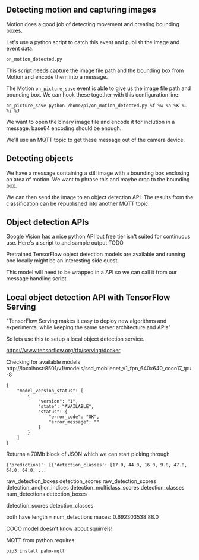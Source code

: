 ## Detecting motion and capturing images

Motion does a good job of detecting movement and creating bounding boxes.

Let's use a python script to catch this event and publish the image and event data.

`on_motion_detected.py`

This script needs capture the image file path and the bounding box from Motion 
and encode them into a message.

The Motion `on_picture_save` event is able to give us the image file path and bounding box.
We can hook these together with this configuration line:

`on_picture_save python /home/pi/on_motion_detected.py %f %w %h %K %L %i %J`

We want to open the binary image file and encode it for inclution in a message.
base64 encoding should be enough.

We'll use an MQTT topic to get these message out of the camera device.


## Detecting objects

We have a message containing a still image with a bounding box enclosing an area of motion.
We want to phrase this and maybe crop to the bounding box.

We can then send the image to an object detection API.
The results from the classification can be republished into another MQTT topic.


## Object detection APIs

Google Vision has a nice python API but free tier isn't suited for continuous use.
Here's a script to and sample output
TODO


Pretrained TensorFlow object detection models are available and running one locally might be an interesting side quest.

This model will need to be wrapped in a API so we can call it from our message handling script.


## Local object detection API with TensorFlow Serving

"TensorFlow Serving makes it easy to deploy new algorithms and experiments, while keeping the same server architecture and APIs"

So lets use this to setup a local object detection service.

https://www.tensorflow.org/tfx/serving/docker


Checking for available models
http://localhost:8501/v1/models/ssd_mobilenet_v1_fpn_640x640_coco17_tpu-8

```
{
    "model_version_status": [
        {
            "version": "1",
            "state": "AVAILABLE",
            "status": {
                "error_code": "OK",
                "error_message": ""
            }
        }
    ]
}
```


Returns a 70Mb block of JSON which we can start picking through

```
{'predictions': [{'detection_classes': [17.0, 44.0, 16.0, 9.0, 47.0, 64.0, 64.0, ...
```


raw_detection_boxes
detection_scores
raw_detection_scores
detection_anchor_indices
detection_multiclass_scores
detection_classes
num_detections
detection_boxes



detection_scores
detection_classes

both have length = num_detections
maxes:
0.692303538
88.0


COCO model doesn't know about squirrels!


MQTT from python requires:

```
pip3 install paho-mqtt
```



